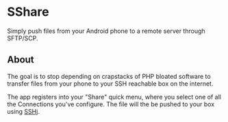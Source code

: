 # SShare

Simply push files from your Android phone to a remote server through SFTP/SCP.

## About

The goal is to stop depending on crapstacks of PHP bloated software to transfer files from your phone to your SSH reachable box on the internet.

The app registers into your "Share" quick menu, where you select one of all the Connections you've configure. The file will the be pushed to your box using [SSHj](https://github.com/hierynomus/sshj).


